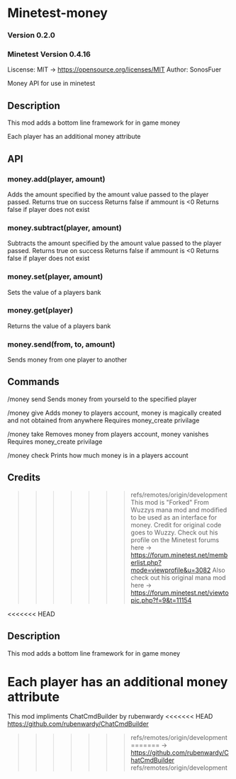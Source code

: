 # Minetest-money
### Version 0.2.0
### Minetest Version 0.4.16
Liscense: MIT -> https://opensource.org/licenses/MIT
Author: SonosFuer

Money API for use in minetest


## Description
This mod adds a bottom line framework for in game money

Each player has an additional money attribute

## API
### money.add(player, amount)
Adds the amount specified by the amount value passed to the player passed. 
Returns true on success
Returns false if ammount is <0
Returns false if player does not exist

### money.subtract(player, amount)
Subtracts the amount specified by the amount value passed to the player passed.
Returns true on success
Returns false if ammount is <0
Returns false if player does not exist

### money.set(player, amount)
Sets the value of a players bank

### money.get(player)
Returns the value of a players bank

### money.send(from, to, amount)
Sends money from one player to another

## Commands

/money send <playername> <amount>
Sends money from yourseld to the specified player

/money give <playername> <amount>
Adds money to players account, money is magically created and not obtained from anywhere
Requires money_create privilage

/money take <playername> <amount>
Removes money from players account, money vanishes
Requires money_create privilage

/money check <playername>
Prints how much money is in a players account


## Credits

>>>>>>> refs/remotes/origin/development
This mod is "Forked" From Wuzzys mana mod and modified to be used as an interface for money. Credit for original code goes to Wuzzy.
Check out his profile on the Minetest forums here
-> https://forum.minetest.net/memberlist.php?mode=viewprofile&u=3082
Also check out his original mana mod here
-> https://forum.minetest.net/viewtopic.php?f=9&t=11154

<<<<<<< HEAD
## Description
This mod adds a bottom line framework for in game money

Each player has an additional money attribute
=======
This mod impliments ChatCmdBuilder by rubenwardy
<<<<<<< HEAD
https://github.com/rubenwardy/ChatCmdBuilder
>>>>>>> refs/remotes/origin/development
=======
-> https://github.com/rubenwardy/ChatCmdBuilder
>>>>>>> refs/remotes/origin/development
